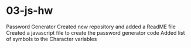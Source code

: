 # 03-js-hw
Password Generator
Created new repository and added a ReadME file
Created a javascript file to create the password generator code
Added list of symbols to the Character variables